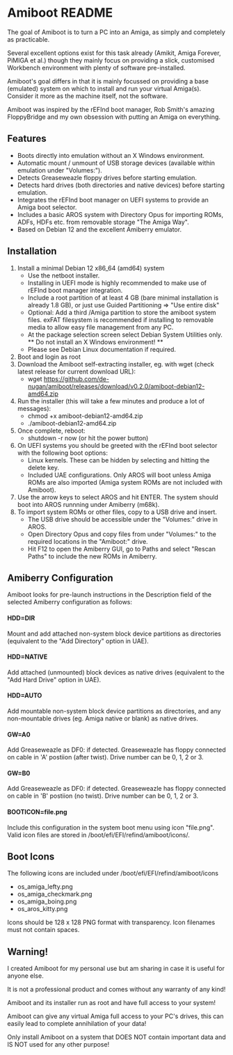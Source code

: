 # Amiboot README #

The goal of Amiboot is to turn a PC into an Amiga, as simply and completely as practicable.

Several excellent options exist for this task already (Amikit, Amiga Forever, PiMIGA et al.) though they mainly focus on providing a slick, customised Workbench environment with plenty of software pre-installed.

Amiboot's goal differs in that it is mainly focussed on providing a base (emulated) system on which to install and run your virtual Amiga(s). Consider it more as the machine itself, not the software.

Amiboot was inspired by the rEFInd boot manager, Rob Smith's amazing FloppyBridge and my own obsession with putting an Amiga on everything.


## Features ##

- Boots directly into emulation without an X Windows environment.
- Automatic mount / unmount of USB storage devices (available within emulation under "Volumes:").
- Detects Greaseweazle floppy drives before starting emulation.
- Detects hard drives (both directories and native devices) before starting emulation.
- Integrates the rEFInd boot manager on UEFI systems to provide an Amiga boot selector.
- Includes a basic AROS system with Directory Opus for importing ROMs, ADFs, HDFs etc. from removable storage "The Amiga Way".
- Based on Debian 12 and the excellent Amiberry emulator.


## Installation ##

1. Install a minimal Debian 12 x86_64 (amd64) system
    - Use the netboot installer.
    - Installing in UEFI mode is highly recommended to make use of rEFInd boot manager integration.
    - Include a root partition of at least 4 GB (bare minimal installation is already 1.8 GB), or just use Guided Partitioning => "Use entire disk"
    - Optional: Add a third /Amiga partition to store the amiboot system files. exFAT filesystem is recommended if installing to removable media to allow easy file management from any PC.
    - At the package selection screen select Debian System Utilities only. ** Do not install an X Windows environment! **
    - Please see Debian Linux documentation if required.
2. Boot and login as root
3. Download the Amiboot self-extracting installer, eg. with wget (check latest release for current download URL):
    - wget https://github.com/de-nugan/amiboot/releases/download/v0.2.0/amiboot-debian12-amd64.zip
4. Run the installer (this will take a few minutes and produce a lot of messages):
    - chmod +x amiboot-debian12-amd64.zip
    - ./amiboot-debian12-amd64.zip
5. Once complete, reboot:
    - shutdown -r now (or hit the power button)
6. On UEFI systems you should be greeted with the rEFInd boot selector with the following boot options:
    - Linux kernels. These can be hidden by selecting and hitting the delete key.
    - Included UAE configurations. Only AROS will boot unless Amiga ROMs are also imported (Amiga system ROMs are not included with Amiboot).
7. Use the arrow keys to select AROS and hit ENTER. The system should boot into AROS runnning under Amiberry (m68k).
8. To import system ROMs or other files, copy to a USB drive and insert.
    - The USB drive should be accessible under the "Volumes:" drive in AROS.
    - Open Directory Opus and copy files from under "Volumes:" to the required locations in the "Amiboot:" drive.
    - Hit F12 to open the Amiberry GUI, go to Paths and select "Rescan Paths" to include the new ROMs in Amiberry.


## Amiberry Configuration ##

Amiboot looks for pre-launch instructions in the Description field of the selected Amiberry configuration as follows:

#### HDD=DIR ####
Mount and add attached non-system block device partitions as directories (equivalent to the "Add Directory" option in UAE).

#### HDD=NATIVE ####
Add attached (unmounted) block devices as native drives (equivalent to the "Add Hard Drive" option in UAE).

#### HDD=AUTO ####
Add mountable non-system block device partitions as directories, and any non-mountable drives (eg. Amiga native or blank) as native drives.

#### GW=A0 ####
Add Greaseweazle as DF0: if detected. Greaseweazle has floppy connected on cable in 'A' postiion (after twist). Drive number can be 0, 1, 2 or 3.

#### GW=B0 ####
Add Greaseweazle as DF0: if detected. Greaseweazle has floppy connected on cable in 'B' postiion (no twist). Drive number can be 0, 1, 2 or 3.

#### BOOTICON=file.png ####
Include this configuration in the system boot menu using icon "file.png". Valid icon files are stored in /boot/efi/EFI/refind/amiboot/icons/.


## Boot Icons ##

The following icons are included under /boot/efi/EFI/refind/amiboot/icons

- os_amiga_lefty.png
- os_amiga_checkmark.png
- os_amiga_boing.png
- os_aros_kitty.png

Icons should be 128 x 128 PNG format with transparency.
Icon filenames must not contain spaces.


## Warning! ##

I created Amiboot for my personal use but am sharing in case it is useful for anyone else.

It is not a professional product and comes without any warranty of any kind!

Amiboot and its installer run as root and have full access to your system!

Amiboot can give any virtual Amiga full access to your PC's drives, this can easily lead to complete annihilation of your data!

Only install Amiboot on a system that DOES NOT contain important data and IS NOT used for any other purpose!


###



